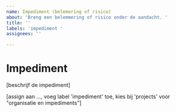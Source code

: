 ```yaml
---
name: Impediment (belemering of risico)
about: 'Breng een belemmering of risico onder de aandacht. '
title: ''
labels: 'impediment '
assignees: ''

---
```


# Impediment

[beschrijf de impediment]

[assign aan ..., voeg label 'impediment' toe, kies bij 'projects' voor "organisatie en impediments"]
